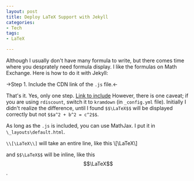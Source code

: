 ```yaml
---
layout: post
title: Deploy LaTeX Support with Jekyll
categories:
- Tech
tags:
- LaTeX

---
```

Although I usually don't have many formula to write, but there comes time where you desprately need formula display. I like the formulas on Math Exchange. Here is how to do it with Jekyll: 

->Step 1. Include the CDN link of the `.js` file.<-

That's it. Yes, only one step. [Link to include](http://docs.mathjax.org/en/latest/start.html#mathjax-cdn) However, there is one caveat; if you are using `rdiscount`, switch it to `kramdown` (in `_config.yml` file). Initially I didn't realize the difference, until I found `$$\LaTeX$$` will be displayed correctly but not `$$a^2 + b^2 = c^2$$`.

As long as the `.js` is included, you can use MathJax. I put it in `\_layouts\default.html`.

```\\[\LaTeX\\]``` will take an entire line, like this
\\[\LaTeX\\]

and ```$$\LaTeX$$``` will be inline, like this $$\LaTeX$$.
